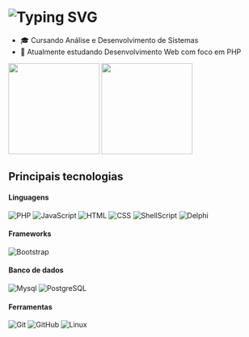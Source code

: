 # ![Typing SVG](https://readme-typing-svg.demolab.com/?font=Indie+Flower&size=24&pause=1000&color=ffa500&background=FFFFFF00&vCenter=true&width=700&height=34&lines=🍂+Olá.+Eu+sou+Kelvin+Hey,+Desenvolveder+back-end)

- 🎓 Cursando Análise e Desenvolvimento de Sistemas <br>
- 🔭 Atualmente estudando Desenvolvimento Web com foco em PHP <br>

<div> 
  <img height="180em" src="https://github-readme-stats.vercel.app/api?username=kelvin-hey&show_icons=true&theme=gruvbox&count_private=true" style"max-width: 100%;" />
  <img height="180em" src="https://github-readme-stats.vercel.app/api/top-langs/?username=kelvin-hey&layout=compact&theme=gruvbox" style"max-width: 100%;" />
 </a>
</div>

## Principais tecnologias

#### Linguagens

![PHP](https://img.shields.io/badge/-PHP-222222?style=flat&logo=php)
![JavaScript](https://img.shields.io/badge/-JavaScript-222222?style=flat&logo=javascript)
![HTML](https://img.shields.io/badge/-HTML-222222?style=flat&logo=html5)
![CSS](https://img.shields.io/badge/-CSS-222222?style=flat&logo=css3)
![ShellScript](https://img.shields.io/badge/-Shell%20Script-222222?style=flat&logo=gnu-bash)
![Delphi](https://img.shields.io/badge/-Delphi-222222?style=flat&logo=delphi)

#### Frameworks

![Bootstrap](https://img.shields.io/badge/-Bootstrap-222222?style=flat&logo=Bootstrap)

#### Banco de dados

![Mysql](https://img.shields.io/badge/-MySQL-222222?style=flat&logo=mysql)
![PostgreSQL](https://img.shields.io/badge/-PostgreSQL-222222?style=flat&logo=postgresql)

#### Ferramentas

![Git](https://img.shields.io/badge/-Git-222222?style=flat&logo=git&logoColor=F05032)
![GitHub](https://img.shields.io/badge/-GitHub-222222?style=flat&logo=github&logoColor=181717)
![Linux](https://img.shields.io/badge/-Linux-222222?style=flat&logo=linux&logoColor=FCC624)
